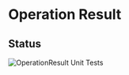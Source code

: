 # Operation Result

## Status

![OperationResult Unit Tests](https://github.com/Chris-Eckhardt/OperationResult/actions/workflows/operation-result-unit-tests.yml/badge.svg)

